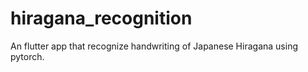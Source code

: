 # hiragana_recognition

An flutter app that recognize handwriting of Japanese Hiragana using pytorch.
